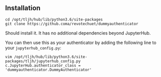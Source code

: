 ## Installation ##

```
cd /opt/tljh/hub/lib/python3.6/site-packages
git clone https://github.coma/revotechuet/dummyauthenticator
```

Should install it. It has no additional dependencies beyond JupyterHub.

You can then use this as your authenticator by adding the following line to
your `jupyterhub_config.py`:

```
vim /opt/tljh/hub/lib/python3.6/site-packages/tljh/jupyterhub_config.py
c.JupyterHub.authenticator_class = 'dummyauthenticator.DummyAuthenticator'
```

